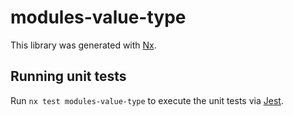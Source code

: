 # modules-value-type

This library was generated with [Nx](https://nx.dev).

## Running unit tests

Run `nx test modules-value-type` to execute the unit tests via [Jest](https://jestjs.io).
